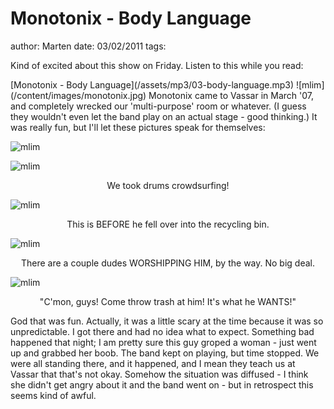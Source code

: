 # Monotonix - Body Language
author: Marten
date: 03/02/2011
tags: 

<p style="text-align: left;">Kind of excited about this show on Friday. Listen to this while you read:</p>
[Monotonix - Body Language](/assets/mp3/03-body-language.mp3)
![mlim](/content/images/monotonix.jpg)
Monotonix came to Vassar in March '07, and completely wrecked our 'multi-purpose' room or whatever. (I guess they wouldn't even let the band play on an actual stage - good thinking.) It was really fun, but I'll let these pictures speak for themselves:

![mlim](/content/images/Monotonix-013.jpg)

![mlim](/content/images/Monotonix-017.jpg)
<p style="text-align: center;">We took drums crowdsurfing!</p>

![mlim](/content/images/Monotonix-008.jpg)
<p style="text-align: center;">This is BEFORE he fell over into the recycling bin.</p>


![mlim](/content/images/Monotonix-015.jpg)
<p style="text-align: center;">There are a couple dudes WORSHIPPING HIM, by the way. No big deal.</p>


![mlim](/content/images/Monotonix-014.jpg)
<p style="text-align: center;">"C'mon, guys! Come throw trash at him! It's what he WANTS!"</p>

God that was fun. Actually, it was a little scary at the time because it was so unpredictable. I got there and had no idea what to expect. Something bad happened that night; I am pretty sure this guy groped a woman - just went up and grabbed her boob. The band kept on playing, but time stopped. We were all standing there, and it happened, and I mean they teach us at Vassar that that's not okay. Somehow the situation was diffused - I think she didn't get angry about it and the band went on - but in retrospect this seems kind of awful.
